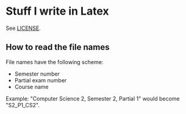 # Stuff I write in Latex

See [LICENSE](LICENSE).

## How to read the file names

File names have the following scheme:

- Semester number
- Partial exam number
- Course name

Example: "Computer Science 2, Semester 2, Partial 1" would become "S2_P1_CS2".
